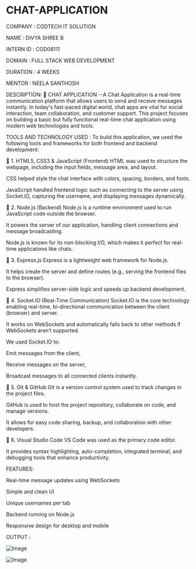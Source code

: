 # CHAT-APPLICATION

COMPANY : CODTECH IT SOLUTION

NAME : DIVYA SHREE B

INTERN ID : COD08111

DOMAIN : FULL STACK WEB DEVELOPMENT

DURATION : 4 WEEKS

MENTOR : NEELA SANTHOSH

DESCRIPTION: 🧾 CHAT APPLICATION --A Chat Application is a real-time communication platform that allows users to send and receive messages instantly. In today's fast-paced digital world, chat apps are vital for social interaction, team collaboration, and customer support. This project focuses on building a basic but fully functional real-time chat application using modern web technologies and tools.

TOOLS AND TECHNOLOGY USED : To build this application, we used the following tools and frameworks for both frontend and backend development:

🔹 1. HTML5, CSS3 & JavaScript (Frontend)
HTML was used to structure the webpage, including the input fields, message area, and layout.

CSS helped style the chat interface with colors, spacing, borders, and fonts.

JavaScript handled frontend logic such as connecting to the server using Socket.IO, capturing the username, and displaying messages dynamically.

🔹 2. Node.js (Backend)
Node.js is a runtime environment used to run JavaScript code outside the browser.

It powers the server of our application, handling client connections and message broadcasting.

Node.js is known for its non-blocking I/O, which makes it perfect for real-time applications like chats.

🔹 3. Express.js
Express is a lightweight web framework for Node.js.

It helps create the server and define routes (e.g., serving the frontend files to the browser).

Express simplifies server-side logic and speeds up backend development.

🔹 4. Socket.IO (Real-Time Communication)
Socket.IO is the core technology enabling real-time, bi-directional communication between the client (browser) and server.

It works on WebSockets and automatically falls back to other methods if WebSockets aren’t supported.

We used Socket.IO to:

Emit messages from the client,

Receive messages on the server,

Broadcast messages to all connected clients instantly.

🔹 5. Git & GitHub
Git is a version control system used to track changes in the project files.

GitHub is used to host the project repository, collaborate on code, and manage versions.

It allows for easy code sharing, backup, and collaboration with other developers.

🔹 6. Visual Studio Code
VS Code was used as the primary code editor.

It provides syntax highlighting, auto-completion, integrated terminal, and debugging tools that enhance productivity.

FEATURES:

Real-time message updates using WebSockets

Simple and clean UI

Unique usernames per tab

Backend running on Node.js

Responsive design for desktop and mobile

OUTPUT : 

![Image](https://github.com/user-attachments/assets/cb2903b9-0823-43a7-a26a-789db7eeef8f)

![Image](https://github.com/user-attachments/assets/ce1b8655-f4b2-4ca5-81ef-34019a5359ce)
